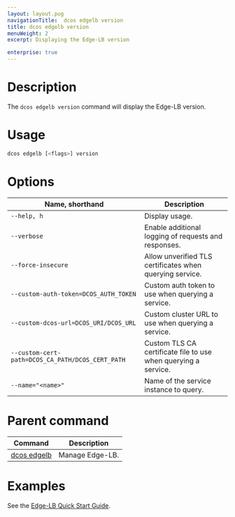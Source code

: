 ```yaml
---
layout: layout.pug
navigationTitle:  dcos edgelb version
title: dcos edgelb version
menuWeight: 2
excerpt: Displaying the Edge-LB version

enterprise: true
---
```



# Description
The `dcos edgelb version` command will display the Edge-LB version.

# Usage

```bash
dcos edgelb [<flags>] version
```

# Options

| Name, shorthand |  Description |
|---------|-------------|
| `--help, h`   |  Display usage. |
| `--verbose`   |  Enable additional logging of requests and responses. |
| `--force-insecure`   |  Allow unverified TLS certificates when querying service. |
| `--custom-auth-token=DCOS_AUTH_TOKEN`   |  Custom auth token to use when querying a service. |
| `--custom-dcos-url=DCOS_URI/DCOS_URL`   |  Custom cluster URL to use when querying a service. |
| `--custom-cert-path=DCOS_CA_PATH/DCOS_CERT_PATH`   |   Custom TLS CA certificate file to use when querying a service. |
| `--name="<name>"`   |    Name of the service instance to query. |

# Parent command

| Command | Description |
|---------|-------------|
| [dcos edgelb](/1.11/cli/command-reference/dcos-edgelb/) |  Manage Edge-LB. |

# Examples

See the [Edge-LB Quick Start Guide](/1.11/networking/edge-lb/quickstart/).
